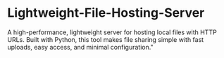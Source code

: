 # Lightweight-File-Hosting-Server
A high-performance, lightweight server for hosting local files with HTTP URLs. Built with Python, this tool makes file sharing simple with fast uploads, easy access, and minimal configuration."

